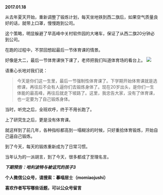 
          
**2017.01.18**

从去年夏天开始，重新调整了锻炼计划，每天坐地铁到西二旗后，如果空气质量良好的话，就带上口罩，慢慢跑到公司。

这个策略，明显躲避了早高峰中关村软件园的大堵车，保证了从西二旗20分钟必到公司。

在跑的过程中，不禁回想起最后一节体育课的情景。

好像是大二，最后一节体育课快下课了，老师把我们叫道体育场的看台上。
![](https://pic3.zhimg.com/v2-f8a57bd657b0c162b13cbf7fb7c8183b.jpg)


语重心长地对我们说：
>今天是你们这一生里，最后一节强制性体育课了。下学期开始体育课就是选修课，再往后不会有人逼你们去锻炼身体了。现在20岁出头，是你们一生体能的最高峰，再往后就走下坡路了。这里，我忠告大家，没有了体育课，也一定要为了自己锻炼身体。


当时，听完之后，全班欢呼，终于不用长跑了。

上了研究生之后，更是没有体育课。

就这样到了前几年，各种指标都高到一塌糊涂的时候，只好重拾体育锻炼，开始自己逼自己锻炼。

到了今天，每天的锻炼重新成为了日常习惯。

当年认为的一派胡言，到了今天，很多都成了至理名言。


***下期预告：哈利波特与被诅咒的孩子3***


**个人微信公众号，请搜索：摹喵居士（momiaojushi）**

**喜欢作者写写哪些话题，可以公众号留言**

        